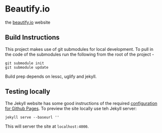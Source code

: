 # Beautify.io

the [beautify.io](http://beautify.io) website

## Build Instructions

This project makes use of git submodules for local development.  To pull in the code of the submodules run the following from the root of the project -

	git submodule init
	git submodule update

Build prep depends on lessc, uglify and jekyll.

## Testing locally

The Jekyll website has some good instructions of the required [configuration for Github Pages](http://jekyllrb.com/docs/github-pages/). To preview the site locally use teh Jekyll server:

	jekyll serve --baseurl ''

This will server the site at `localhost:4000`.

